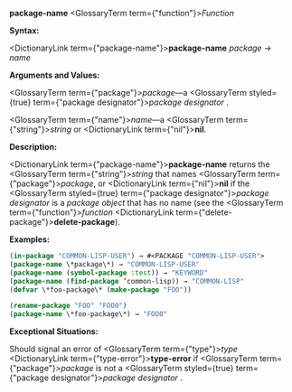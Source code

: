 **package-name** <GlossaryTerm  term={"function"}><i>Function</i></GlossaryTerm> 



**Syntax:** 



<DictionaryLink  term={"package-name"}><b>package-name</b></DictionaryLink> *package → name* 



**Arguments and Values:** 



<GlossaryTerm  term={"package"}><i>package</i></GlossaryTerm>—a <GlossaryTerm styled={true} term={"package designator"}><i>package designator</i></GlossaryTerm> . 



<GlossaryTerm  term={"name"}><i>name</i></GlossaryTerm>—a <GlossaryTerm  term={"string"}><i>string</i></GlossaryTerm> or <DictionaryLink  term={"nil"}><b>nil</b></DictionaryLink>. 



**Description:** 



<DictionaryLink  term={"package-name"}><b>package-name</b></DictionaryLink> returns the <GlossaryTerm  term={"string"}><i>string</i></GlossaryTerm> that names <GlossaryTerm  term={"package"}><i>package</i></GlossaryTerm>, or <DictionaryLink  term={"nil"}><b>nil</b></DictionaryLink> if the <GlossaryTerm styled={true} term={"package designator"}><i>package designator</i></GlossaryTerm> is a *package object* that has no name (see the <GlossaryTerm  term={"function"}><i>function</i></GlossaryTerm> <DictionaryLink  term={"delete-package"}><b>delete-package</b></DictionaryLink>). 



**Examples:**
```lisp
(in-package "COMMON-LISP-USER") → #<PACKAGE "COMMON-LISP-USER"> 
(package-name \*package\*) → "COMMON-LISP-USER" 
(package-name (symbol-package :test)) → "KEYWORD" 
(package-name (find-package ’common-lisp)) → "COMMON-LISP" 
(defvar \*foo-package\* (make-package "FOO")) 

(rename-package "FOO" "FOO0") 
(package-name \*foo-package\*) → "FOO0" 
```
**Exceptional Situations:** 



Should signal an error of <GlossaryTerm  term={"type"}><i>type</i></GlossaryTerm> <DictionaryLink  term={"type-error"}><b>type-error</b></DictionaryLink> if <GlossaryTerm  term={"package"}><i>package</i></GlossaryTerm> is not a <GlossaryTerm styled={true} term={"package designator"}><i>package designator</i></GlossaryTerm> . 



